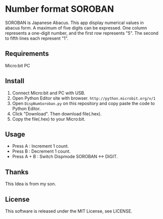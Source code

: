 # Number format SOROBAN

SOROBAN is Japanese Abacus.
This app display numerical values in abacus form. A maximum of five digits can be expressed. 
One column represents a one-digit number, and the first row represents "5". The second to fifth lines each represent "1".

## Requirements
Micro:bit
PC

## Install
1. Connect Micro:bit and PC with USB.
1. Open Python Editor site with browser.
``http://python.microbit.org/v/1``
1. Open `DispNumSoroban.py` on this repository and copy paste the code to Python Editor.
1. Click "Download". Then download file(.hex).
1. Copy the file(.hex) to your Micro:bit.

## Usage
* Press A : Increment 1 count.
* Press B : Decrement 1 count.
* Press A + B : Switch Dispmode SOROBAN <-> DIGIT.

## Thanks
This Idea is from my son.

## License
This software is released under the MIT License, see LICENSE.
